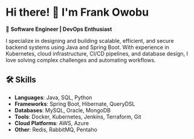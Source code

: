 # Hi there! 👋 I'm Frank Owobu
🚀 **Software Engineer | DevOps Enthusiast**

I specialize in designing and building scalable, efficient, and secure backend systems using Java and Spring Boot. With experience in Kubernetes, cloud infrastructure, CI/CD pipelines, and database design, I love solving complex challenges and automating workflows.

## 🛠️ Skills
- **Languages**: Java, SQL, Python
- **Frameworks**: Spring Boot, Hibernate, QueryDSL
- **Databases**: MySQL, Oracle, MongoDB
- **Tools**: Docker, Kubernetes, Jenkins, Terraform, Git
- **Cloud Platforms**: AWS, Azure
- **Other**: Redis, RabbitMQ, Pentaho
  
